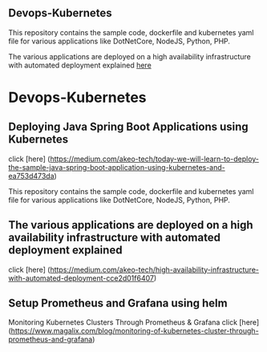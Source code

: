 ## Devops-Kubernetes

This repository contains the sample code, dockerfile and kubernetes yaml file for various applications like DotNetCore, NodeJS, Python, PHP.

The various applications are deployed on a high availability infrastructure with automated deployment explained [here](https://medium.com/akeo-tech/high-availability-infrastructure-with-automated-deployment-cce2d01f6407)


# Devops-Kubernetes
## Deploying Java Spring Boot Applications using Kubernetes 
click [here]
(https://medium.com/akeo-tech/today-we-will-learn-to-deploy-the-sample-java-spring-boot-application-using-kubernetes-and-ea753d473da)


This repository contains the sample code, dockerfile and kubernetes yaml file for various applications like DotNetCore, NodeJS, Python, PHP.

## The various applications are deployed on a high availability infrastructure with automated deployment explained 
click [here]
(https://medium.com/akeo-tech/high-availability-infrastructure-with-automated-deployment-cce2d01f6407)


## Setup Prometheus and Grafana using helm 
Monitoring Kubernetes Clusters Through Prometheus & Grafana 
click [here]
(https://www.magalix.com/blog/monitoring-of-kubernetes-cluster-through-prometheus-and-grafana)